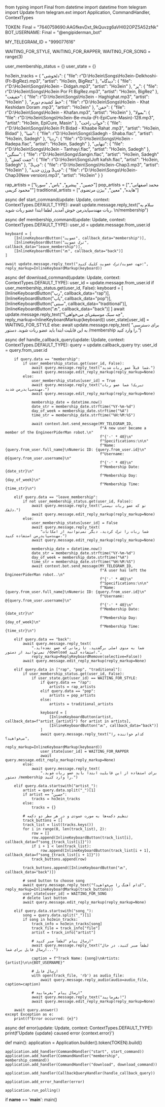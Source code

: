 from typing import Final
from datetime import datetime
from telegram import Update
from telegram.ext import Application, CommandHandler, ContextTypes

TOKEN: Final = "7640759690:AAGfkevDxt_9kQuvzg6aVHl02OPZ5A52zNk"
BOT_USERNAME: Final = "@engipiderman_bot"

MY_TELEGRAM_ID = "999077616"

WAITING_FOR_STYLE, WAITING_FOR_RAPPER, WAITING_FOR_SONG = range(3)

user_membership_status = {}
user_state = {}

ho3ein_tracks = {
    "دلخوشی": {
        "file": r"D:\Ho3ein\Songs\Ho3ein-Delkhoshi-(Ft-BigRez).mp3",
        "artist": "Ho3ein, BigRez"
    },
    "دیدگاه": {
        "file": r"D:\Ho3ein\Songs\Ho3ein - Didgah.mp3",
        "artist": "Ho3ein"
    },
    "پر": {
        "file": r"D:\Ho3ein\Songs\Ho3ein Por Ft BigRez.mp3",
        "artist": "Ho3ein, BigRez"
    },
    "حقیقت": {
        "file": r"D:\Ho3ein\Songs\Ho3ein - Haghighat.mp3",
        "artist": "Ho3ein"
    },
    "خط کشیدم دورم": {
        "file": r"D:\Ho3ein\Songs\Ho3ein - Khat Keshidam Doram .mp3",
        "artist": "Ho3ein"
    },
    "خفن": {
        "file": r"D:\Ho3ein\Songs\Ho3ein - Khafan.mp3",
        "artist": "Ho3ein"
    },
    "بمولا": {
        "file": r"D:\Ho3ein\Songs\Ho3ein-Be-mula-(Ft-EpiCure-Masin)-128.mp3",
        "artist": "Ho3ein, EpiCure, Masin"
    },
    "خواب راحت": {
        "file": r"D:\Ho3ein\Songs\Ho3ein Ft Bidad - Khaabe Rahat .mp3",
        "artist": "Ho3ein, Bidad"
    },
    "شبا": {
        "file": r"D:\Ho3ein\Songs\Sadegh - Shaba.flac",
        "artist": "Ho3ein, Sadegh"
    },
    "ردپا": {
        "file": r"D:\Ho3ein\Songs\Ho3ein - Radepa.flac",
        "artist": "Ho3ein, Sadegh"
    },
    "تنهایی": {
        "file": r"D:\Ho3ein\Songs\Ho3ein - Tanhayi.flac",
        "artist": "Ho3ein, Sadegh"
    },
    "سنگین": {
        "file": r"D:\Ho3ein\Songs\Sangin.flac",
        "artist": "Ho3ein, Sadegh"
    },
    "جفت کفش": {
        "file": r"D:\Ho3ein\Songs\Joft kafsh.flac",
        "artist": "Ho3ein, Sadegh"
    },
    "چپ3": {
        "file": r"D:\Ho3ein\Songs\Ho3ein-Chap3.mp3",
        "artist": "Ho3ein"
    },
    "چپ3 ورژن جدید": {
        "file": r"D:\Ho3ein\Songs\Ho3ein-Chap3(New version).mp3",
        "artist": "Ho3ein"
    }
}

rap_artists = ["حصین", "پیشرو", "یاس", "سورنا"]
pop_artists = ["محمد اصفهانی", "محمود کریمی"]
traditional_artists = ["هایده", "معین", "بیژن مرتضوی"]


async def start_command(update: Update, context: ContextTypes.DEFAULT_TYPE):
    await update.message.reply_text("سلام به ربات مهندسپایدرمن خوش آمدید, لطفا ابتدا عضو ربات شوید. \n/membership")


async def membership_command(update: Update, context: ContextTypes.DEFAULT_TYPE):
    user_id = update.message.from_user.id

    keyboard = [
        [InlineKeyboardButton("عضویت", callback_data="membership")],
        [InlineKeyboardButton("ترک عضویت", callback_data="leave_membership")],
        [InlineKeyboardButton("🔙", callback_data="back")]
    ]

    await update.message.reply_text("جهت عضویت/ترک عضویت کلیک کنید:", reply_markup=InlineKeyboardMarkup(keyboard))


async def download_command(update: Update, context: ContextTypes.DEFAULT_TYPE):
    user_id = update.message.from_user.id
    if user_membership_status.get(user_id, False):
        keyboard = [
            [InlineKeyboardButton("رپ", callback_data="rap")],
            [InlineKeyboardButton("پاپ", callback_data="pop")],
            [InlineKeyboardButton("سنتی", callback_data="traditional")],
            [InlineKeyboardButton("🔙", callback_data="back")]
        ]
        await update.message.reply_text("چه سبک موسیقی‌ای می‌خواهی؟", reply_markup=InlineKeyboardMarkup(keyboard))
        user_state[user_id] = WAITING_FOR_STYLE
    else:
        await update.message.reply_text(
            "برای دسترسی به این قابلیت ابتدا باید عضو ربات شوید. دستور /membership را وارد کنید.")


async def handle_callback_query(update: Update, context: ContextTypes.DEFAULT_TYPE):
    query = update.callback_query
    try:
        user_id = query.from_user.id

        if query.data == "membership":
            if user_membership_status.get(user_id, False):
                await query.message.reply_text("شما قبلاً عضو ربات شدید.")
                await query.message.edit_reply_markup(reply_markup=None)
            else:
                user_membership_status[user_id] = True
                await query.message.reply_text("تبریک! شما عضو ربات مهندسپایدرمن شدید.")
                await query.message.edit_reply_markup(reply_markup=None)

                membership_date = datetime.now()
                date_str = membership_date.strftime("%Y-%m-%d")
                day_of_week = membership_date.strftime("%A")
                time_str = membership_date.strftime("%H:%M:%S")

                await context.bot.send_message(MY_TELEGRAM_ID,
                                               f"A new user became a member of the EngineerPiderMan robot.\n"
                                               f"{'-' * 40}\n"
                                               f"Specifications:\n\n"
                                               f"Name: {query.from_user.full_name}\nNumeric ID: {query.from_user.id}\n"
                                               f"Username: @{query.from_user.username}\n"
                                               f"{'-' * 40}\n"
                                               f"Membership Date: {date_str}\n"
                                               f"Membership Day: {day_of_week}\n"
                                               f"Membership Time: {time_str}\n")

        elif query.data == "leave_membership":
            if not user_membership_status.get(user_id, False):
                await query.message.reply_text("تو که عضو ربات نیستی دلقک.")
                await query.message.edit_reply_markup(reply_markup=None)
            else:
                user_membership_status[user_id] = False
                await query.message.reply_text(
                    "شما ربات را ترک کردید. دیگر نمی‌توانید از امکانات مهندسپایدرمن استفاده کنید.")
                await query.message.edit_reply_markup(reply_markup=None)

                membership_date = datetime.now()
                date_str = membership_date.strftime("%Y-%m-%d")
                day_of_week = membership_date.strftime("%A")
                time_str = membership_date.strftime("%H:%M:%S")
                await context.bot.send_message(MY_TELEGRAM_ID,
                                               f"A user has left the EngineerPiderMan robot..\n"
                                               f"{'-' * 40}\n"
                                               f"Specifications:\n\n"
                                               f"Name: {query.from_user.full_name}\nNumeric ID: {query.from_user.id}\n"
                                               f"Username: @{query.from_user.username}\n"
                                               f"{'-' * 40}\n"
                                               f"Membership Date: {date_str}\n"
                                               f"Membership Day: {day_of_week}\n"
                                               f"Membership Time: {time_str}\n")

        elif query.data == "back":
            await query.message.reply_text(
                "شما به منوی اصلی برگشتید. تا زمانی که عضو نشده‌اید، نمی‌توانید از دستور /download استفاده کنید.",
                reply_markup=ReplyKeyboardRemove(selective=False))
            await query.message.edit_reply_markup(reply_markup=None)

        elif query.data in ["rap", "pop", "traditional"]:
            if user_membership_status.get(user_id, False):
                if user_state.get(user_id) == WAITING_FOR_STYLE:
                    if query.data == "rap":
                        artists = rap_artists
                    elif query.data == "pop":
                        artists = pop_artists
                    else:
                        artists = traditional_artists

                    keyboard = [
                        [InlineKeyboardButton(artist, callback_data=f"artist_{artist}") for artist in artists],
                        [InlineKeyboardButton("🔙", callback_data="back")]
                    ]
                    await query.message.reply_text("کدام خواننده را می‌خواهید؟",
                                                   reply_markup=InlineKeyboardMarkup(keyboard))
                    user_state[user_id] = WAITING_FOR_RAPPER
                    await query.message.edit_reply_markup(reply_markup=None)
            else:
                await query.message.reply_text(
                    "برای استفاده از این قابلیت ابتدا باید عضو ربات شوید. دستور /membership را وارد کنید.")

        elif query.data.startswith("artist_"):
            artist = query.data.split("_")[1]
            if artist == "حصین":
                tracks = ho3ein_tracks
            else:
                tracks = {}

            # تنظیم دکمه‌ها به صورت عمودی و در هر سطر دو دکمه
            track_buttons = []
            track_list = list(tracks.keys())
            for i in range(0, len(track_list), 2):
                row = []
                row.append(InlineKeyboardButton(track_list[i], callback_data=f"song_{track_list[i]}"))
                if i + 1 < len(track_list):
                    row.append(InlineKeyboardButton(track_list[i + 1], callback_data=f"song_{track_list[i + 1]}"))
                track_buttons.append(row)

            track_buttons.append([InlineKeyboardButton("🔙", callback_data="back")])

            # send button to choose song
            await query.message.reply_text("کدام آهنگ را می‌خواهید؟", reply_markup=InlineKeyboardMarkup(track_buttons))
            user_state[user_id] = WAITING_FOR_SONG
            # delete last button
            await query.message.edit_reply_markup(reply_markup=None)

        elif query.data.startswith("song_"):
            song = query.data.split("_")[1]
            if song in ho3ein_tracks:
                track_info = ho3ein_tracks[song]
                track_file = track_info["file"]
                artist = track_info["artist"]

                # ارسال پیام "لطفاً صبر کنید"
                await query.message.reply_text("لطفاً صبر کنید، در حال ارسال فایل برای شما...")

                caption = f"Track Name: {song}\nArtists: {artist}\n\n{BOT_USERNAME}"

                # ارسال فایل
                with open(track_file, 'rb') as audio_file:
                    await query.message.reply_audio(audio=audio_file, caption=caption)

                # ارسال پیام "بفرمایید"
                await query.message.reply_text("بفرمایید!")
                await query.message.edit_reply_markup(reply_markup=None)

        await query.answer()
    except Exception as e:
        print(f"Error occurred: {e}")


async def error(update: Update, context: ContextTypes.DEFAULT_TYPE):
    print(f'Update {update} caused error {context.error}')


def main():
    application = Application.builder().token(TOKEN).build()

    application.add_handler(CommandHandler("start", start_command))
    application.add_handler(CommandHandler("membership", membership_command))
    application.add_handler(CommandHandler("download", download_command))

    application.add_handler(CallbackQueryHandler(handle_callback_query))

    application.add_error_handler(error)

    application.run_polling()


if __name__ == '__main__':
    main()
